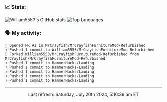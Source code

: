 ### 📈 Stats:
![William5553's GitHub stats](https://gh-readme-stats-git-main-william5553s-projects.vercel.app/api?username=william5553&show_icons=true&theme=dark&include_all_commits=true&count_private=true&hide_border=true)
![Top Languages](https://gh-readme-stats-git-main-william5553s-projects.vercel.app/api/top-langs/?username=william5553&langs_count=10&layout=compact&theme=dark&include_all_commits=true&count_private=true&hide_border=true)

### 🗣 My activity:
```
💪 Opened PR #1 in MrCrayfish/MrCrayfishFurnitureMod-Refurbished
⬆️ Pushed 1 commit to William5553/MrCrayfishFurnitureMod-Refurbished
🍴 Forked William5553/MrCrayfishFurnitureMod-Refurbished from MrCrayfish/MrCrayfishFurnitureMod-Refurbished
⬆️ Pushed 1 commit to HammerHacks/Landing
⬆️ Pushed 1 commit to HammerHacks/Landing
⬆️ Pushed 1 commit to HammerHacks/Landing
⬆️ Pushed 1 commit to HammerHacks/Landing
⬆️ Pushed 1 commit to HammerHacks/Landing
```

------------
<p align="center">Last refresh: Saturday, July 20th 2024, 5:16:39 am ET</p>
